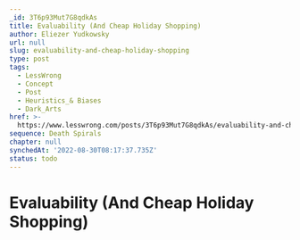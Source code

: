 ```yaml
---
_id: 3T6p93Mut7G8qdkAs
title: Evaluability (And Cheap Holiday Shopping)
author: Eliezer Yudkowsky
url: null
slug: evaluability-and-cheap-holiday-shopping
type: post
tags:
  - LessWrong
  - Concept
  - Post
  - Heuristics_& Biases
  - Dark_Arts
href: >-
  https://www.lesswrong.com/posts/3T6p93Mut7G8qdkAs/evaluability-and-cheap-holiday-shopping
sequence: Death Spirals
chapter: null
synchedAt: '2022-08-30T08:17:37.735Z'
status: todo
---
```


# Evaluability (And Cheap Holiday Shopping)
